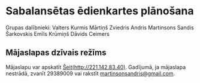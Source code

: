 # Sabalansētas ēdienkartes plānošana
Grupas dalībnieki:
Valters Kurmis
Mārtiņš Zviedris
Andris Martinsons
Sandis Šarkovskis
Emīls Krūmiņš
Dāvids Ceimers


## Mājaslapas dzīvais režīms
Mājaslapu var apskatīt [Šeit(http://221.142.83.40)](http://221.142.83.40). Gadījumā, ja mājaslapa nestrādā, zvanīt 29389009 vai rakstīt martinsonsandris@gmail.com.
